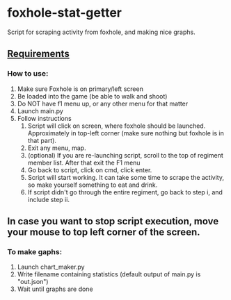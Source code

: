 # foxhole-stat-getter
Script for scraping activity from foxhole, and making nice graphs.

## [Requirements](https://github.com/Goliaten/foxhole-stat-getter/blob/main/Requirements.md)

### How to use:
1. Make sure Foxhole is on primary/left screen
2. Be loaded into the game (be able to walk and shoot)
3. Do NOT have f1 menu up, or any other menu for that matter
4. Launch main.py
5. Follow instructions
   1. Script will click on screen, where foxhole should be launched. Approximately in top-left corner (make sure nothing but foxhole is in that part).
   2. Exit any menu, map.
   3. (optional) If you are re-launching script, scroll to the top of regiment member list. After that exit the F1 menu
   4. Go back to script, click on cmd, click enter.
   5. Script will start working. It can take some time to scrape the activity, so make yourself something to eat and drink.
   6. If script didn't go through the entire regiment, go back to step i, and include step ii. 

## In case you want to stop script execution, move your mouse to top left corner of the screen.

### To make gaphs:
1. Launch chart_maker.py
2. Write filename containing statistics (default output of main.py is "out.json")
3. Wait until graphs are done

